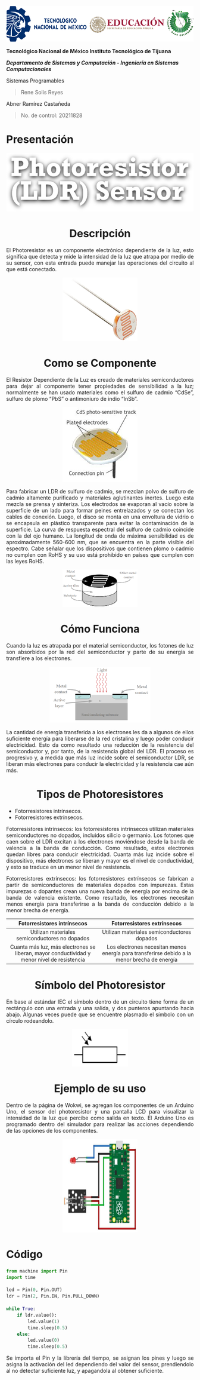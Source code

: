 <img src="Img_Escuela.png">

**Tecnológico​ ​Nacional​ ​de​ ​México Instituto Tecnológico de Tijuana**

***Departamento de Sistemas y Computación - Ingeniería en Sistemas Computacionales***

Sistemas Programables

  > Rene Solis Reyes

Abner Ramírez Castañeda

  > No. de control: 20211828

# Presentación

<center>
  <img src="Img_Titulo.png">
  <div>
    <h1>Descripción</h1>
    <p align="justify">
      El Photoresistor es un componente electrónico dependiente de la luz, esto significa que detecta y mide la intensidad de la luz que atrapa por medio de su sensor, con esta entrada puede manejar las operaciones del circuito al que está conectado.
    </p>
  <img src="Img_Sensor.png" width="200" height="170">
    <h1>Como se Componente</h1>
    <p align="justify">
      El Resistor Dependiente de la Luz es creado de materiales semiconductores para dejar al componente tener propiedades de sensibilidad a la luz; normalmente se han usado materiales como el sulfuro de cadmio “CdSe”, sulfuro de plomo “PbS” o antimoniuro de indio “InSb”.
    </p>
  <img src="Img_Estructura1.png" width="200" height="200">
    <p align="justify">
      Para fabricar un LDR de sulfuro de cadmio, se mezclan polvo de sulfuro de cadmio altamente purificado y materiales aglutinantes inertes. Luego esta mezcla se prensa y sinteriza. Los electrodos se evaporan al vacío sobre la superficie de un lado para formar peines entrelazados y se conectan los cables de conexión. Luego, el disco se monta en una envoltura de vidrio o se encapsula en plástico transparente para evitar la contaminación de la superficie. La curva de respuesta espectral del sulfuro de cadmio coincide con la del ojo humano. La longitud de onda de máxima sensibilidad es de aproximadamente 560-600 nm, que se encuentra en la parte visible del espectro. Cabe señalar que los dispositivos que contienen plomo o cadmio no cumplen con RoHS y su uso está prohibido en países que cumplen con las leyes RoHS.
    </p>
  <img src="Img_Estructura3.PNG" width="200" height="100">
    <h1>Cómo Funciona</h1>
    <p align="justify">
      Cuando la luz es atrapada por el material semiconductor, los fotones de luz son absorbidos por la red del semiconductor y parte de su energía se transfiere a los electrones.
    </p>
  <img src="Img_Estructura2.PNG" width="270" height="150">
    <p align="justify">
      La cantidad de energía transferida a los electrones les da a algunos de ellos suficiente energía para liberarse de la red cristalina y luego poder conducir electricidad. Esto da como resultado una reducción de la resistencia del semiconductor y, por tanto, de la resistencia global del LDR. El proceso es progresivo y, a medida que más luz incide sobre el semiconductor LDR, se liberan más electrones para conducir la electricidad y la resistencia cae aún más.
    </p>
    <h1>Tipos de Photoresistores</h1>
  </div>
</center>

- Fotorresistores intrínsecos.
- Fotorresistores extrínsecos.
    
<center>
  <div>
    <p align="justify">
      Fotorresistores intrínsecos: los fotorresistores intrínsecos utilizan materiales semiconductores no dopados, incluidos silicio o germanio. Los fotones que caen sobre el LDR excitan a los electrones moviéndose desde la banda de valencia a la banda de conducción. Como resultado, estos electrones quedan libres para conducir electricidad. Cuanta más luz incide sobre el dispositivo, más electrones se liberan y mayor es el nivel de conductividad, y esto se traduce en un menor nivel de resistencia.
    </p>
    <p align="justify">
      Fotorresistores extrínsecos: los fotorresistores extrínsecos se fabrican a partir de semiconductores de materiales dopados con impurezas. Estas impurezas o dopantes crean una nueva banda de energía por encima de la banda de valencia existente. Como resultado, los electrones necesitan menos energía para transferirse a la banda de conducción debido a la menor brecha de energía.
    </p>
  </div>
</center>

|                                 Fotorresistores intrínsecos                                 |                                  Fotorresistores extrínsecos                                 |
|:-------------------------------------------------------------------------------------------:|:--------------------------------------------------------------------------------------------:|
| Utilizan materiales semiconductores no dopados                                              | Utilizan materiales semiconductores dopados                                                  |
| Cuanta más luz, más electrones se liberan, mayor conductividad y menor nivel de resistencia | Los electrones necesitan menos energía para transferirse debido a la menor brecha de energía |

<center>
  <div>
    <h1>Símbolo del Photoresistor</h1>
    <p align="justify">
      En base al estándar IEC el símbolo dentro de un circuito tiene forma de un rectángulo con una entrada y una salida, y dos punteros apuntando hacia abajo. Algunas veces puede que se encuentre plasmado el símbolo con un círculo rodeandolo.
    </p>
  <img src="Img_Simbolo.PNG" width="150" height="100">
    <h1>Ejemplo de su uso</h1>
    <p align="justify">
      Dentro de la página de Wokwi, se agregan los componentes de un Arduino Uno, el sensor del photoresistor y una pantalla LCD para visualizar la intensidad de la luz que percibe como salida en texto. El Arduino Uno es programado dentro del simulador para realizar las acciones dependiendo de las opciones de los componentes.
    </p>
  <img src="Img_CircuitoPi.PNG" width="200" height="250">
  </div>
</center>

# Código

```python
from machine import Pin
import time
 
led = Pin(0, Pin.OUT)
ldr = Pin(2, Pin.IN, Pin.PULL_DOWN)
 
while True:
    if ldr.value():
        led.value(1)
        time.sleep(0.5)
    else:
        led.value(0)
        time.sleep(0.5)
```
<center>
  <div>
    <p align="justify">
      Se importa el Pin y la librería del tiempo, se asignan los pines y luego se asigna la activación del led dependiendo del valor del sensor, prendiendolo al no detectar suficiente luz, y apagandola al obtener suficiente.
    </p>
  </div>
</center>

